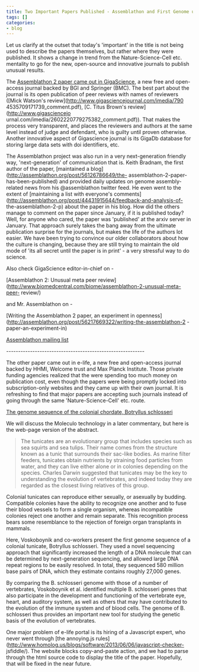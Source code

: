 ```yaml
---
title: Two Important Papers Published - Assemblathon and First Genome using Moleculo
tags: []
categories:
- blog
---
```

Let us clarify at the outset that today's 'important' in the title is not
being used to describe the papers themselves, but rather where they were
published. It shows a change in trend from the Nature-Science-Cell etc.
mentality to go for the new, open-source and innovative journals to publish
unusual results.
<!--more-->

The [Assemblathon 2 paper came out in
GigaScience](http://www.gigasciencejournal.com/content/2/1/10/prepub), a new
free and open-access journal backed by BGI and Springer (BMC). The best part
about the journal is its open publication of peer reviews with names of
reviewers ([Mick Watson's review](http://www.gigasciencejournal.com/imedia/790
4535709171739_comment.pdf), [C. Titus Brown's review](http://www.gigasciencejo
urnal.com/imedia/2602220779275382_comment.pdf)). That makes the process very
transparent, and places the reviewers and authors at the same level instead of
judge and defendant, who is guilty until proven otherwise. Another innovative
aspect of Gigascience journal is its GigaDb database for storing large data
sets with doi identifiers, etc.

The Assemblathon project was also run in a very next-generation friendly way,
'next-generation' of communication that is. Keith Bradnam, the first author of
the paper, [maintained a blog](http://assemblathon.org/post/56126786649/the-
assemblathon-2-paper-has-been-published) and provided daily updates on genome
assembly-related news from his @assemblathon twitter feed. He even went to the
extent of [maintaining a list with everyone's
comments](http://assemblathon.org/post/44431915644/feedback-and-analysis-of-
the-assemblathon-2-p) about the paper in his blog. How did the others manage
to comment on the paper since January, if it is published today? Well, for
anyone who cared, the paper was 'published' at the arxiv server in January.
That approach surely takes the bang away from the ultimate publication
surprise for the journals, but makes the life of the authors lot easier. We
have been trying to convince our older collaborators about how the culture is
changing, because they are still trying to maintain the old mode of 'its all
secret until the paper is in print' - a very stressful way to do science.

Also check GigaScience editor-in-chief on -

[Assemblathon 2: Unusual meta peer
review](http://www.biomedcentral.com/biome/assemblathon-2-unusual-meta-peer-
review/)

and Mr. Assemblathon on -

[Writing the Assemblathon 2 paper, an experiment in
openness](http://assemblathon.org/post/56217669322/writing-the-assemblathon-2
-paper-an-experiment-in)

[Assemblathon mailing list](https://lists.ucdavis.edu/sympa)

\----------------------------------------------------------

The other paper came out in e-life, a new free and open-access journal backed
by HHMI, Welcome trust and Max Planck Institute. Those private funding
agencies realized that the were spending too much money on publication cost,
even though the papers were being promptly locked into subscription-only
websites and they came up with their own journal. It is refreshing to find
that major papers are accepting such journals instead of going through the
same 'Nature-Science-Cell' etc. route.

[The genome sequence of the colonial chordate, Botryllus
schlosseri](http://elife.elifesciences.org/content/2/e00569)

We will discuss the Moleculo technology in a later commentary, but here is the
web-page version of the abstract.

> The tunicates are an evolutionary group that includes species such as sea
squirts and sea tulips. Their name comes from the structure known as a tunic
that surrounds their sac-like bodies. As marine filter feeders, tunicates
obtain nutrients by straining food particles from water, and they can live
either alone or in colonies depending on the species. Charles Darwin suggested
that tunicates may be the key to understanding the evolution of vertebrates,
and indeed today they are regarded as the closest living relatives of this
group.

Colonial tunicates can reproduce either sexually, or asexually by budding.
Compatible colonies have the ability to recognize one another and to fuse
their blood vessels to form a single organism, whereas incompatible colonies
reject one another and remain separate. This recognition process bears some
resemblance to the rejection of foreign organ transplants in mammals.

Here, Voskoboynik and co-workers present the first genome sequence of a
colonial tunicate, Botryllus schlosseri. They used a novel sequencing approach
that significantly increased the length of a DNA molecule that can be
determined by next-generation sequencing, and allowed large DNA repeat regions
to be easily resolved. In total, they sequenced 580 million base pairs of DNA,
which they estimate contains roughly 27,000 genes.

By comparing the B. schlosseri genome with those of a number of vertebrates,
Voskoboynik et al. identified multiple B. schlosseri genes that also
participate in the development and functioning of the vertebrate eye, heart,
and auditory system, as well as others that may have contributed to the
evolution of the immune system and of blood cells. The genome of B. schlosseri
thus provides an important new tool for studying the genetic basis of the
evolution of vertebrates.

One major problem of e-life portal is its hiring of a Javascript expert, who
never went through [the annoying.js
rules](http://www.homolog.us/blogs/software/2013/06/06/javascript-checker-
jsfiddle/). The website blocks copy-and-paste action, and we had to parse
through the html source code to display the title of the paper. Hopefully,
that will be fixed in the near future.

